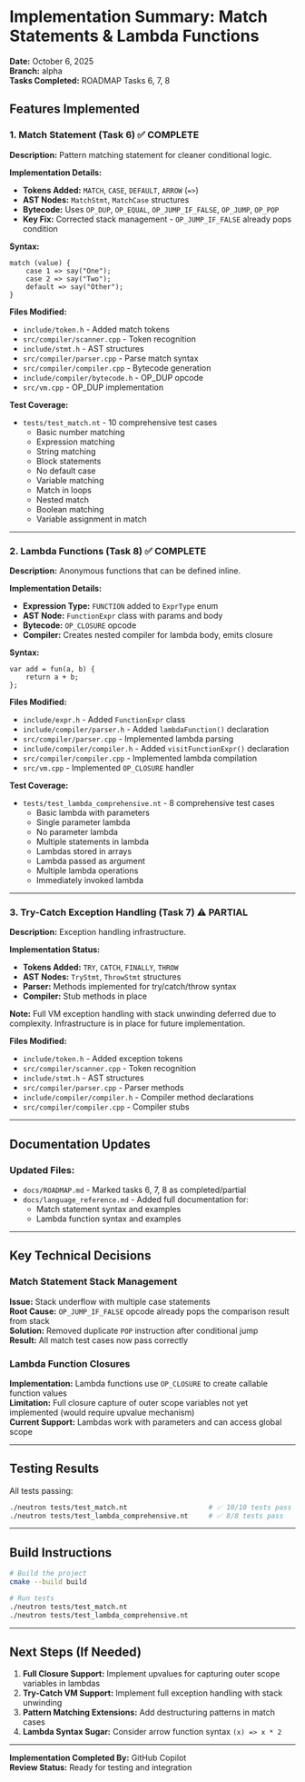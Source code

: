 # Implementation Summary: Match Statements & Lambda Functions

**Date:** October 6, 2025  
**Branch:** alpha  
**Tasks Completed:** ROADMAP Tasks 6, 7, 8

## Features Implemented

### 1. Match Statement (Task 6) ✅ COMPLETE

**Description:** Pattern matching statement for cleaner conditional logic.

**Implementation Details:**
- **Tokens Added:** `MATCH`, `CASE`, `DEFAULT`, `ARROW` (`=>`)
- **AST Nodes:** `MatchStmt`, `MatchCase` structures
- **Bytecode:** Uses `OP_DUP`, `OP_EQUAL`, `OP_JUMP_IF_FALSE`, `OP_JUMP`, `OP_POP`
- **Key Fix:** Corrected stack management - `OP_JUMP_IF_FALSE` already pops condition

**Syntax:**
```neutron
match (value) {
    case 1 => say("One");
    case 2 => say("Two");
    default => say("Other");
}
```

**Files Modified:**
- `include/token.h` - Added match tokens
- `src/compiler/scanner.cpp` - Token recognition
- `include/stmt.h` - AST structures
- `src/compiler/parser.cpp` - Parse match syntax
- `src/compiler/compiler.cpp` - Bytecode generation
- `include/compiler/bytecode.h` - OP_DUP opcode
- `src/vm.cpp` - OP_DUP implementation

**Test Coverage:**
- `tests/test_match.nt` - 10 comprehensive test cases
  - Basic number matching
  - Expression matching
  - String matching
  - Block statements
  - No default case
  - Variable matching
  - Match in loops
  - Nested match
  - Boolean matching
  - Variable assignment in match

---

### 2. Lambda Functions (Task 8) ✅ COMPLETE

**Description:** Anonymous functions that can be defined inline.

**Implementation Details:**
- **Expression Type:** `FUNCTION` added to `ExprType` enum
- **AST Node:** `FunctionExpr` class with params and body
- **Bytecode:** `OP_CLOSURE` opcode
- **Compiler:** Creates nested compiler for lambda body, emits closure

**Syntax:**
```neutron
var add = fun(a, b) {
    return a + b;
};
```

**Files Modified:**
- `include/expr.h` - Added `FunctionExpr` class
- `include/compiler/parser.h` - Added `lambdaFunction()` declaration
- `src/compiler/parser.cpp` - Implemented lambda parsing
- `include/compiler/compiler.h` - Added `visitFunctionExpr()` declaration
- `src/compiler/compiler.cpp` - Implemented lambda compilation
- `src/vm.cpp` - Implemented `OP_CLOSURE` handler

**Test Coverage:**
- `tests/test_lambda_comprehensive.nt` - 8 comprehensive test cases
  - Basic lambda with parameters
  - Single parameter lambda
  - No parameter lambda
  - Multiple statements in lambda
  - Lambdas stored in arrays
  - Lambda passed as argument
  - Multiple lambda operations
  - Immediately invoked lambda

---

### 3. Try-Catch Exception Handling (Task 7) ⚠️ PARTIAL

**Description:** Exception handling infrastructure.

**Implementation Status:**
- **Tokens Added:** `TRY`, `CATCH`, `FINALLY`, `THROW`
- **AST Nodes:** `TryStmt`, `ThrowStmt` structures
- **Parser:** Methods implemented for try/catch/throw syntax
- **Compiler:** Stub methods in place

**Note:** Full VM exception handling with stack unwinding deferred due to complexity. Infrastructure is in place for future implementation.

**Files Modified:**
- `include/token.h` - Added exception tokens
- `src/compiler/scanner.cpp` - Token recognition
- `include/stmt.h` - AST structures
- `src/compiler/parser.cpp` - Parser methods
- `include/compiler/compiler.h` - Compiler method declarations
- `src/compiler/compiler.cpp` - Compiler stubs

---

## Documentation Updates

### Updated Files:
- `docs/ROADMAP.md` - Marked tasks 6, 7, 8 as completed/partial
- `docs/language_reference.md` - Added full documentation for:
  - Match statement syntax and examples
  - Lambda function syntax and examples

---

## Key Technical Decisions

### Match Statement Stack Management
**Issue:** Stack underflow with multiple case statements  
**Root Cause:** `OP_JUMP_IF_FALSE` opcode already pops the comparison result from stack  
**Solution:** Removed duplicate `POP` instruction after conditional jump  
**Result:** All match test cases now pass correctly

### Lambda Function Closures
**Implementation:** Lambda functions use `OP_CLOSURE` to create callable function values  
**Limitation:** Full closure capture of outer scope variables not yet implemented (would require upvalue mechanism)  
**Current Support:** Lambdas work with parameters and can access global scope

---

## Testing Results

All tests passing:
```bash
./neutron tests/test_match.nt                    # ✅ 10/10 tests pass
./neutron tests/test_lambda_comprehensive.nt     # ✅ 8/8 tests pass
```

---

## Build Instructions

```bash
# Build the project
cmake --build build

# Run tests
./neutron tests/test_match.nt
./neutron tests/test_lambda_comprehensive.nt
```

---

## Next Steps (If Needed)

1. **Full Closure Support:** Implement upvalues for capturing outer scope variables in lambdas
2. **Try-Catch VM Support:** Implement full exception handling with stack unwinding
3. **Pattern Matching Extensions:** Add destructuring patterns in match cases
4. **Lambda Syntax Sugar:** Consider arrow function syntax `(x) => x * 2`

---

**Implementation Completed By:** GitHub Copilot  
**Review Status:** Ready for testing and integration
